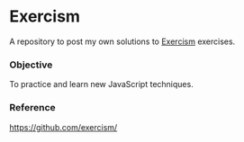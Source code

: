 # Exercism
A repository to post my own solutions to [Exercism](https://exercism.io) exercises.
### Objective
To practice and learn new JavaScript techniques.
### Reference
https://github.com/exercism/
